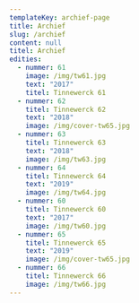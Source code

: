 ```yaml
---
templateKey: archief-page
title: Archief
slug: /archief
content: null
titel: Archief
edities:
  - nummer: 61
    image: /img/tw61.jpg
    text: "2017"
    titel: Tinnewerck 61
  - nummer: 62
    titel: Tinnewerck 62
    text: "2018"
    image: /img/cover-tw65.jpg
  - nummer: 63
    titel: Tinnewerck 63
    text: "2018"
    image: /img/tw63.jpg
  - nummer: 64
    titel: Tinnewerck 64
    text: "2019"
    image: /img/tw64.jpg
  - nummer: 60
    titel: Tinnewerck 60
    text: "2017"
    image: /img/tw60.jpg
  - nummer: 65
    titel: Tinnewerck 65
    text: "2019"
    image: /img/cover-tw65.jpg
  - nummer: 66
    titel: Tinnewerck 66
    image: /img/tw66.jpg
---
```

